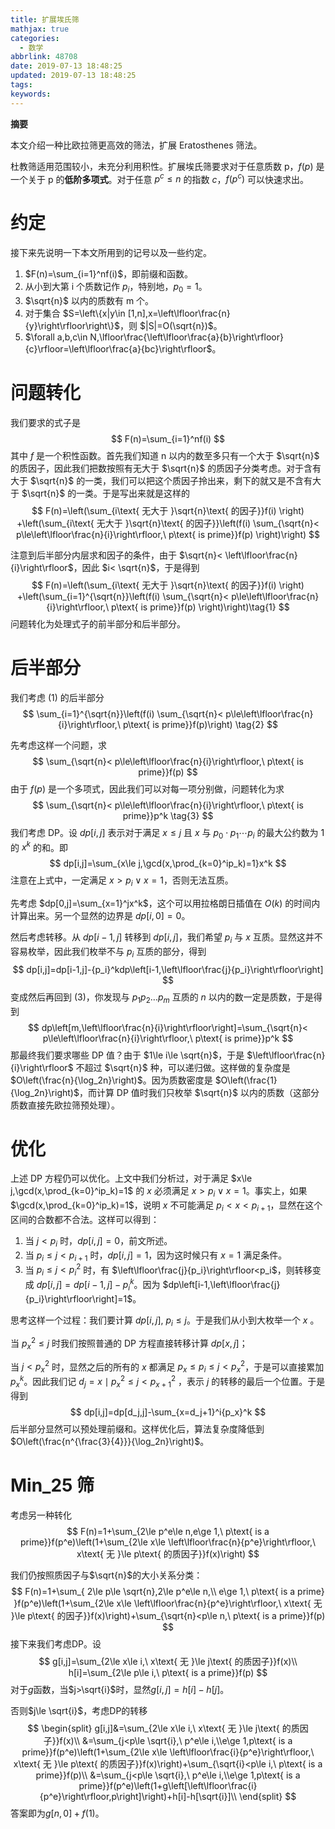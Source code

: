 ```yaml
---
title: 扩展埃氏筛
mathjax: true
categories:
  - 数学
abbrlink: 48708
date: 2019-07-13 18:48:25
updated: 2019-07-13 18:48:25
tags:
keywords:
---
```


**摘要**

本文介绍一种比欧拉筛更高效的筛法，扩展 Eratosthenes 筛法。

<!--more-->

杜教筛适用范围较小，未充分利用积性。扩展埃氏筛要求对于任意质数 p，$f(p)$ 是一个关于 p 的**低阶多项式**。对于任意 $p^c\le n$ 的指数 $c$，$f(p^c)$ 可以快速求出。

# 约定

接下来先说明一下本文所用到的记号以及一些约定。

1. $F(n)=\sum_{i=1}^nf(i)$，即前缀和函数。
2. 从小到大第 i 个质数记作 $p_i$，特别地，$p_0=1$。
3. $\sqrt{n}$ 以内的质数有 m 个。
4. 对于集合 $S=\left\{x|y\in [1,n],x=\left\lfloor\frac{n}{y}\right\rfloor\right\}$，则 $|S|=O(\sqrt{n})$。
5. $\forall a,b,c\in N,\lfloor\frac{\left\lfloor\frac{a}{b}\right\rfloor}{c}\rfloor=\left\lfloor\frac{a}{bc}\right\rfloor$。

# 问题转化

我们要求的式子是
$$
F(n)=\sum_{i=1}^nf(i)
$$
其中 $f$ 是一个积性函数。首先我们知道 n 以内的数至多只有一个大于 $\sqrt{n}$ 的质因子，因此我们把数按照有无大于 $\sqrt{n}$ 的质因子分类考虑。对于含有大于 $\sqrt{n}$ 的一类，我们可以把这个质因子拎出来，剩下的就又是不含有大于 $\sqrt{n}$ 的一类。于是写出来就是这样的
$$
F(n)=\left(\sum_{i\text{ 无大于 }\sqrt{n}\text{ 的因子}}f(i) \right)
+\left(\sum_{i\text{ 无大于 }\sqrt{n}\text{ 的因子}}\left(f(i) \sum_{\sqrt{n}< p\le\left\lfloor\frac{n}{i}\right\rfloor,\ p\text{ is prime}}f(p) \right)\right)
$$

注意到后半部分内层求和因子的条件，由于 $\sqrt{n}< \left\lfloor\frac{n}{i}\right\rfloor$，因此 $i< \sqrt{n}$，于是得到
$$
F(n)=\left(\sum_{i\text{ 无大于 }\sqrt{n}\text{ 的因子}}f(i) \right)
+\left(\sum_{i=1}^{\sqrt{n}}\left(f(i) \sum_{\sqrt{n}< p\le\left\lfloor\frac{n}{i}\right\rfloor,\ p\text{ is prime}}f(p) \right)\right)\tag{1}
$$
问题转化为处理式子的前半部分和后半部分。

# 后半部分

我们考虑 $(1)$ 的后半部分
$$
\sum_{i=1}^{\sqrt{n}}\left(f(i) \sum_{\sqrt{n}< p\le\left\lfloor\frac{n}{i}\right\rfloor,\ p\text{ is prime}}f(p)\right) \tag{2}
$$


先考虑这样一个问题，求
$$
\sum_{\sqrt{n}< p\le\left\lfloor\frac{n}{i}\right\rfloor,\ p\text{ is prime}}f(p)
$$
由于 $f(p)$ 是一个多项式，因此我们可以对每一项分别做，问题转化为求
$$
\sum_{\sqrt{n}< p\le\left\lfloor\frac{n}{i}\right\rfloor,\ p\text{ is prime}}p^k \tag{3}
$$
我们考虑 DP。设 $dp[i,j]$ 表示对于满足 $x\le j$ 且 $x$ 与 $p_0\cdot p_1\cdots p_i$ 的最大公约数为 1 的 $x^k$ 的和。即
$$
dp[i,j]=\sum_{x\le j,\gcd(x,\prod_{k=0}^ip_k)=1}x^k
$$
注意在上式中，一定满足 $x>p_i\vee x=1$，否则无法互质。

先考虑 $dp[0,j]=\sum_{x=1}^jx^k$，这个可以用拉格朗日插值在 $O(k)$ 的时间内计算出来。另一个显然的边界是 $dp[i,0]=0$。

然后考虑转移。从 $dp[i-1,j]$ 转移到 $dp[i,j]$，我们希望 $p_i$ 与 $x$ 互质。显然这并不容易枚举，因此我们枚举不与 $p_i$ 互质的部分，得到
$$
dp[i,j]=dp[i-1,j]-{p_i}^kdp\left[i-1,\left\lfloor\frac{j}{p_i}\right\rfloor\right]
$$
变成然后再回到 $(3)$，你发现与 $p_1p_2\dots p_m$ 互质的 $n$ 以内的数一定是质数，于是得到
$$
dp\left[m,\left\lfloor\frac{n}{i}\right\rfloor\right]=\sum_{\sqrt{n}< p\le\left\lfloor\frac{n}{i}\right\rfloor,\ p\text{ is prime}}p^k
$$
那最终我们要求哪些 DP 值？由于 $1\le i\le \sqrt{n}$，于是 $\left\lfloor\frac{n}{i}\right\rfloor$ 不超过 $\sqrt{n}$ 种，可以递归做。这样做的复杂度是 $O\left(\frac{n}{\log_2n}\right)$。因为质数密度是 $O\left(\frac{1}{\log_2n}\right)$，而计算 DP 值时我们只枚举 $\sqrt{n}$ 以内的质数（这部分质数直接先欧拉筛预处理）。

#  优化

上述 DP 方程仍可以优化。上文中我们分析过，对于满足 $x\le j,\gcd(x,\prod_{k=0}^ip_k)=1$ 的 $x$ 必须满足 $x>p_i\vee x=1$。事实上，如果 $\gcd(x,\prod_{k=0}^ip_k)=1$，说明 $x$ 不可能满足 $p_{i}<x<p_{i+1}$，显然在这个区间的合数都不合法。这样可以得到：

1. 当 $j<p_i$ 时，$dp[i,j]=0$，前文所述。
2. 当 $p_i\le j<p_{i+1}$ 时，$dp[i,j]=1$，因为这时候只有 $x=1$ 满足条件。
3. 当 $p_i\le j<{p_i}^2$ 时，有 $\left\lfloor\frac{j}{p_i}\right\rfloor<p_i$，则转移变成 $dp[i,j]=dp[i-1,j]-{p_i}^k$。因为 $dp\left[i-1,\left\lfloor\frac{j}{p_i}\right\rfloor\right]=1$。

思考这样一个过程：我们要计算 $dp[i,j],\ p_i\le j$。于是我们从小到大枚举一个 $x$ 。

当 ${p_x}^2\le j$ 时我们按照普通的 DP 方程直接转移计算 $dp[x,j]$；

当 $j< {p_x}^2$ 时，显然之后的所有的 $x$ 都满足 $p_x\le p_i\le j<{p_x}^2$，于是可以直接累加 ${p_x}^k$。因此我们记 $d_j=x\mid {p_x}^2\le j<{p_{x+1}}^2$ ，表示 $j$ 的转移的最后一个位置。于是得到
$$
dp[i,j]=dp[d_j,j]-\sum_{x=d_j+1}^i{p_x}^k
$$
后半部分显然可以预处理前缀和。这样优化后，算法复杂度降低到 $O\left(\frac{n^{\frac{3}{4}}}{\log_2n}\right)$。

# Min_25 筛

考虑另一种转化
$$
F(n)=1+\sum_{2\le p^e\le n,e\ge 1,\ p\text{ is a prime}}f(p^e)\left(1+\sum_{2\le x\le \left\lfloor\frac{n}{p^e}\right\rfloor,\ x\text{ 无 }\le p\text{ 的质因子}}f(x)\right)
$$

我们仍按照质因子与$\sqrt{n}$的大小关系分类：
$$
F(n)=1+\sum_{
2\le p\le \sqrt{n},2\le p^e\le n,\\ e\ge 1,\ p\text{ is a prime}
}f(p^e)\left(1+\sum_{2\le x\le \left\lfloor\frac{n}{p^e}\right\rfloor,\ x\text{ 无 }\le p\text{ 的因子}}f(x)\right)+\sum_{\sqrt{n}<p\le n,\ p\text{ is a prime}}f(p)
$$
接下来我们考虑DP。设
$$
g[i,j]=\sum_{2\le x\le i,\ x\text{ 无 }\le j\text{ 的质因子}}f(x)\\
h[i]=\sum_{2\le p\le i,\ p\text{ is a prime}}f(p)
$$
对于$g$函数，当$j>\sqrt{i}$时，显然$g[i,j]=h[i]-h[j]$。

否则$j\le \sqrt{i}$，考虑DP的转移
$$
\begin{split}
g[i,j]&=\sum_{2\le x\le i,\ x\text{ 无 }\le j\text{ 的质因子}}f(x)\\
&=\sum_{j<p\le \sqrt{i},\ p^e\le i,\\e\ge 1,p\text{ is a prime}}f(p^e)\left(1+\sum_{2\le x\le \left\lfloor\frac{i}{p^e}\right\rfloor,\ x\text{ 无 }\le p\text{ 的质因子}}f(x)\right)+\sum_{\sqrt{i}<p\le i,\ p\text{ is a prime}}f(p)\\
&=\sum_{j<p\le \sqrt{i},\ p^e\le i,\\e\ge 1,p\text{ is a prime}}f(p^e)\left(1+g\left[\left\lfloor\frac{i}{p^e}\right\rfloor,p\right]\right)+h[i]-h[\sqrt{i}]\\
\end{split}
$$
答案即为$g[n,0]+f(1)$。